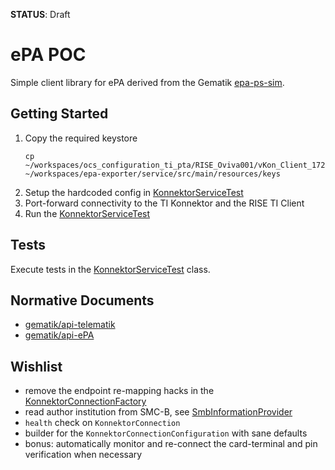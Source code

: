 **STATUS**: Draft

# ePA POC
Simple client library for ePA derived from the Gematik [epa-ps-sim](https://github.com/gematik/epa-ps-sim).

## Getting Started
1. Copy the required keystore
    ```shell
    cp ~/workspaces/ocs_configuration_ti_pta/RISE_Oviva001/vKon_Client_172.026.002.035.p12 ~/workspaces/epa-exporter/service/src/main/resources/keys
    ```
2. Setup the hardcoded config in [KonnektorServiceTest](./epa-poc/src/test/java/com/oviva/poc/KonnektorServiceTest.java)
3. Port-forward connectivity to the TI Konnektor and the RISE TI Client
4. Run the [KonnektorServiceTest](./epa-poc/src/test/java/com/oviva/poc/KonnektorServiceTest.java)

## Tests
Execute tests in the [KonnektorServiceTest](./epa-poc/src/test/java/com/oviva/poc/KonnektorServiceTest.java) class.

## Normative Documents
- [gematik/api-telematik](https://github.com/gematik/api-telematik/tree/OPB5)
- [gematik/api-ePA](https://github.com/gematik/api-ePA/tree/ePA-2.6)

## Wishlist
- remove the endpoint re-mapping hacks in the [KonnektorConnectionFactory](https://github.com/oviva-ag/diga-epa-lib/blob/main/diga-epa-client/src/main/java/com/oviva/poc/konn/KonnektorConnectionFactory.java#L334)
- read author institution from SMC-B, see [SmbInformationProvider](https://github.com/gematik/epa-ps-sim/blob/main/epa-ps-sim-lib/src/main/java/de/gematik/epa/konnektor/SmbInformationProvider.java)
- `health` check on `KonnektorConnection`
- builder for the `KonnektorConnectionConfiguration` with sane defaults
- bonus: automatically monitor and re-connect the card-terminal and pin verification when necessary